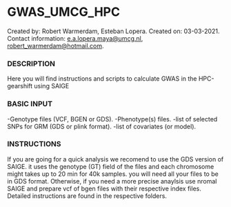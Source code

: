 # GWAS_UMCG_HPC

Created by: Robert Warmerdam, Esteban Lopera. 
Created on: 03-03-2021. 
Contact information: e.a.lopera.maya@umcg.nl, robert_warmerdam@hotmail.com. 

### DESCRIPTION
Here you will find instructions and scripts to calculate GWAS in the HPC-gearshift using SAIGE

### BASIC INPUT
-Genotype files (VCF, BGEN or GDS). 
-Phenotype(s) files. 
-list of selected SNPs for GRM  (GDS or plink format). 
-list of covariates (or model). 

### INSTRUCTIONS
If you are going for a quick analysis we recomend to use the GDS version of SAIGE. it uses the genotype (GT) field of the files and each chromosome might takes up to 20 min for 40k samples. you will need all your files to be in GDS format. Otherwise, if you need a more precise anaylsis use nromal SAIGE and prepare vcf of bgen files with their respective index files. 
Detailed instructions are found in the respective folders.
